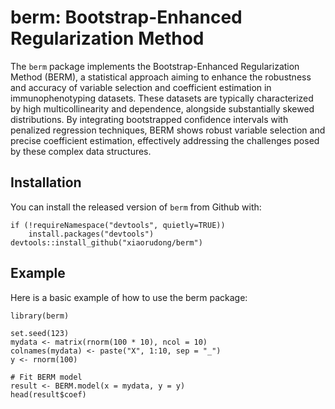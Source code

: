 # berm: Bootstrap-Enhanced Regularization Method

The `berm` package implements the Bootstrap-Enhanced Regularization Method (BERM), a statistical approach aiming to enhance the robustness and accuracy of variable selection and coefficient estimation in immunophenotyping datasets. These datasets are typically characterized by high multicollinearity and dependence, alongside substantially skewed distributions. By integrating bootstrapped confidence intervals with penalized regression techniques, BERM shows robust variable selection and precise coefficient estimation, effectively addressing the challenges posed by these complex data structures.

## Installation

You can install the released version of `berm` from Github with:

```{r}
if (!requireNamespace("devtools", quietly=TRUE))
    install.packages("devtools")
devtools::install_github("xiaorudong/berm")
```
## Example
Here is a basic example of how to use the berm package:

```{r}
library(berm)

set.seed(123)
mydata <- matrix(rnorm(100 * 10), ncol = 10)
colnames(mydata) <- paste("X", 1:10, sep = "_")
y <- rnorm(100)

# Fit BERM model
result <- BERM.model(x = mydata, y = y)
head(result$coef)
```
